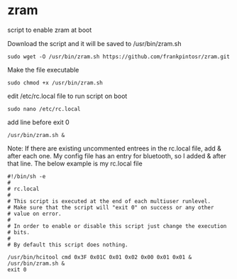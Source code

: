 # zram
script to enable zram at boot

Download the script and it will be saved to /usr/bin/zram.sh
```
sudo wget -O /usr/bin/zram.sh https://github.com/frankpintosr/zram.git
```
Make the file executable
```
sudo chmod +x /usr/bin/zram.sh
```
edit /etc/rc.local file to run script on boot
```
sudo nano /etc/rc.local
```
add line before exit 0
```
/usr/bin/zram.sh &
```
Note: If there are existing uncommented entrees in the rc.local file, add & after each one.  My config file has an entry for bluetooth, so I added & after that line. The below example is my rc.local file
```
#!/bin/sh -e
#
# rc.local
#
# This script is executed at the end of each multiuser runlevel.
# Make sure that the script will "exit 0" on success or any other
# value on error.
#
# In order to enable or disable this script just change the execution
# bits.
#
# By default this script does nothing.

/usr/bin/hcitool cmd 0x3F 0x01C 0x01 0x02 0x00 0x01 0x01 &
/usr/bin/zram.sh &
exit 0
```
